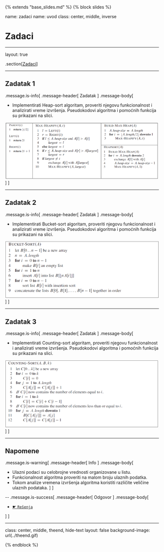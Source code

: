 {% extends "base_slides.md" %}
{% block slides %}

name: zadaci
name: uvod 
class: center, middle, inverse

# Zadaci

---
layout: true

.section[[Zadaci](#sadrzaj)]

---

## Zadatak 1

.message.is-info[
.message-header[
Zadatak
]
.message-body[
- Implementirati Heap-sort algoritam, proveriti njegovu funkcionalnost i analizirati vreme izvršenja. Pseudokodovi algoritma i pomoćnih funkcija su prikazani na slici.

![:scale 70%](img/z4/z4a.png)
]
]

---
## Zadatak 2

.message.is-info[
.message-header[
Zadatak
]
.message-body[
- Implementirati Bucket-sort algoritam, proveriti njegovu funkcionalnost i analizirati vreme izvršenja. Pseudokodovi algoritma i pomoćnih funkcija su prikazani na slici.

![:scale 70%](img/z4/z4b.png)
]
]

---
## Zadatak 3

.message.is-info[
.message-header[
Zadatak
]
.message-body[
- Implementirati Counting-sort algoritam, proveriti njegovu funkcionalnost i analizirati vreme izvršenja. Pseudokodovi algoritma i pomoćnih funkcija su prikazani na slici.

![:scale 50%](img/z4/z4c.png)
]
]

---
## Napomene 

.message.is-warning[
.message-header[
Info
]
.message-body[
- Ulazni podaci su celobrojne vrednosti organizovane u listu.
- Funkcionalnost algoritma proveriti na malom broju ulaznih podatka.
- Tokom analize vremena izvršenja algoritma koristiti različite veličine ulaznih podataka.
]
]

--
.message.is-success[
.message-header[
Odgovor
]
.message-body[

- <a target="_blank" rel="noopener noreferrer" href="../python-z4-resenja"> ☛ `Rešenja`</a>

]
]

---

class: center, middle, theend, hide-text
layout: false
background-image: url(../theend.gif)

{% endblock %}